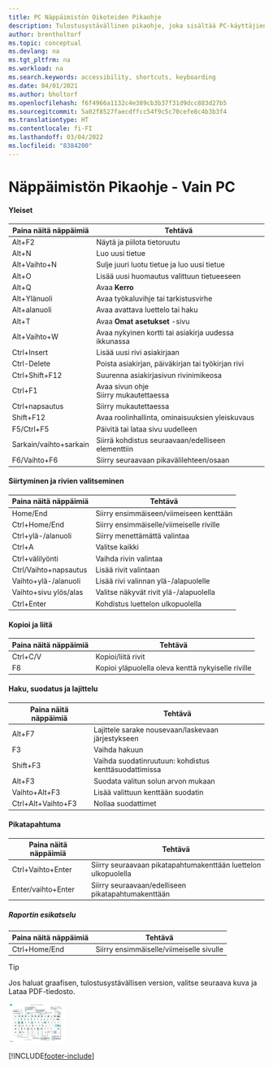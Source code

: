 ```yaml
---
title: PC Näppäimistön Oikoteiden Pikaohje
description: Tulostusystävällinen pikaohje, joka sisältää PC-käyttäjien suosituimmat oikotiet.
author: brentholtorf
ms.topic: conceptual
ms.devlang: na
ms.tgt_pltfrm: na
ms.workload: na
ms.search.keywords: accessibility, shortcuts, keyboarding
ms.date: 04/01/2021
ms.author: bholtorf
ms.openlocfilehash: f6f4966a1132c4e389cb3b37f31d9dcc883d27b5
ms.sourcegitcommit: 5a02f8527faecdffcc54f9c5c70cefe8c4b3b3f4
ms.translationtype: HT
ms.contentlocale: fi-FI
ms.lasthandoff: 03/04/2022
ms.locfileid: "8384200"
---
```

# <a name="keyboard-quick-reference---pc-only"></a>Näppäimistön Pikaohje - Vain PC

#### <a name="general"></a>Yleiset

|Paina näitä näppäimiä|Tehtävä|  
|-|-|
|Alt+F2|Näytä ja piilota tietoruutu|
|Alt+N|Luo uusi tietue|
|Alt+Vaihto+N|Sulje juuri luotu tietue ja luo uusi tietue|
|Alt+O|Lisää uusi huomautus valittuun tietueeseen|
|Alt+Q|Avaa **Kerro**|
|Alt+Ylänuoli|Avaa työkaluvihje tai tarkistusvirhe|
|Alt+alanuoli|Avaa avattava luettelo tai haku|
|Alt+T|Avaa **Omat asetukset** -sivu|
|Alt+Vaihto+W|Avaa nykyinen kortti tai asiakirja uudessa ikkunassa|
|Ctrl+Insert|Lisää uusi rivi asiakirjaan|
|Ctrl-Delete|Poista asiakirjan, päiväkirjan tai työkirjan rivi|
|Ctrl+Shift+F12|Suurenna asiakirjasivun rivinimikeosa|
|Ctrl+F1|Avaa sivun ohje<br />Siirry mukautettaessa|
|Ctrl+napsautus|Siirry mukautettaessa|
|Shift+F12|Avaa roolinhallinta, ominaisuuksien yleiskuvaus|
|F5/Ctrl+F5|Päivitä tai lataa sivu uudelleen|
|Sarkain/vaihto+sarkain|Siirrä kohdistus seuraavaan/edelliseen elementtiin|
|F6/Vaihto+F6|Siirry seuraavaan pikavälilehteen/osaan|

#### <a name="navigate--select-rows"></a>Siirtyminen ja rivien valitseminen

|Paina näitä näppäimiä|Tehtävä|
|-|-|
|Home/End|Siirry ensimmäiseen/viimeiseen kenttään|
|Ctrl+Home/End |Siirry ensimmäiselle/viimeiselle riville|
|Ctrl+ylä-/alanuoli|Siirry menettämättä valintaa|
|Ctrl+A |Valitse kaikki|
|Ctrl+välilyönti|Vaihda rivin valintaa|
|Ctrl/Vaihto+napsautus|Lisää rivit valintaan|
|Vaihto+ylä-/alanuoli|Lisää rivi valinnan ylä-/alapuolelle|
|Vaihto+sivu ylös/alas|Valitse näkyvät rivit ylä-/alapuolella|
|Ctrl+Enter|Kohdistus luettelon ulkopuolella|

#### <a name="copy--paste"></a>Kopioi ja liitä

|Paina näitä näppäimiä|Tehtävä|
|-|-|
|Ctrl+C/V|Kopioi/liitä rivit|
|F8|Kopioi yläpuolella oleva kenttä nykyiselle riville|

#### <a name="search-filter--sort"></a>Haku, suodatus ja lajittelu

|Paina näitä näppäimiä|Tehtävä|
|-|-|
|Alt+F7|Lajittele sarake nousevaan/laskevaan järjestykseen|
|F3|Vaihda hakuun|
|Shift+F3|Vaihda suodatinruutuun: kohdistus kenttäsuodattimissa|
|Alt+F3|Suodata valitun solun arvon mukaan|
|Vaihto+Alt+F3|Lisää valittuun kenttään suodatin|
|Ctrl+Alt+Vaihto+F3|Nollaa suodattimet|

#### <a name="quick-entry"></a>Pikatapahtuma

|Paina näitä näppäimiä|Tehtävä|
|-|-|
|Ctrl+Vaihto+Enter|Siirry seuraavaan pikatapahtumakenttään luettelon ulkopuolella|
|Enter/vaihto+Enter|Siirry seuraavaan/edelliseen pikatapahtumakenttään|
##### <a name="report-preview"></a>Raportin esikatselu

|Paina näitä näppäimiä|Tehtävä|
|-|-|
|Ctrl+Home/End|Siirry ensimmäiselle/viimeiselle sivulle|

> [!TIP]
> Jos haluat graafisen, tulostusystävällisen version, valitse seuraava kuva ja Lataa PDF-tiedosto.
>
> [![PDF-tiedoston avaava kuvake.](media/keyboard_shortcut_inline.png)](media/keyboard_shortcuts.pdf)


[!INCLUDE[footer-include](includes/footer-banner.md)]